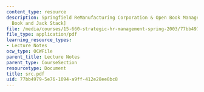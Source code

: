 ```yaml
---
content_type: resource
description: Springfield ReManufacturing Corporation & Open Book Management [Open
  Book and Jack Stack]
file: /media/courses/15-660-strategic-hr-management-spring-2003/77bb49795e761094a9ff412e28ee8bc8_src.pdf
file_type: application/pdf
learning_resource_types:
- Lecture Notes
ocw_type: OCWFile
parent_title: Lecture Notes
parent_type: CourseSection
resourcetype: Document
title: src.pdf
uid: 77bb4979-5e76-1094-a9ff-412e28ee8bc8
---
```

